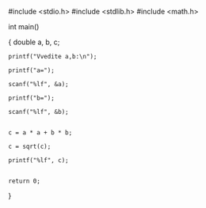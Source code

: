 
#include <stdio.h>
#include <stdlib.h>
#include <math.h>

int main()

{
	double a, b, c;
	
	printf("Vvedite a,b:\n");
	
	printf("a=");
	
	scanf("%lf", &a);
	
	printf("b=");
	
	scanf("%lf", &b);
	
	
    с = a * a + b * b;
    
	с = sqrt(c);
	
	printf("%lf", c);
	
	
	return 0;
}
